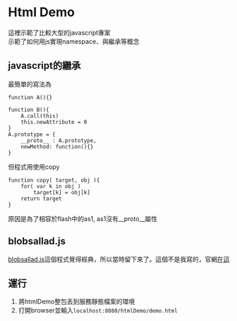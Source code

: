 # Html Demo

這裡示範了比較大型的javascript專案  
示範了如何用js實現namespace、與繼承等概念

## javascript的繼承
最簡單的寫法為

    function A(){}
    
    function B(){
        A.call(this)
        this.newAttribute = 0
    }
    A.prototype = {
        __proto__ : A.prototype,
        newMethod: function(){}
    }

但程式用使用copy

	function copy( target, obj ){
		for( var k in obj )
			target[k] = obj[k]
		return target
	}

原因是為了相容於flash中的as1, as1沒有__proto__屬性

## blobsallad.js
[blobsallad.js](lib/gameworks/blobsallad.js)這個程式覺得經典，所以當時留下來了。這個不是我寫的，官網[在這](https://blobsallad.se/)
## 運行
1. 將htmlDemo整包丟到服務靜態檔案的環境
1. 打開browser並輸入```localhost:8080/htmlDemo/demo.html```